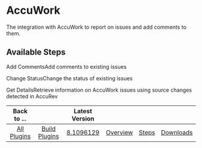 
AccuWork
========


The integration with AccuWork to report on issues and add comments to them.



Available Steps
---------------


Add CommentsAdd comments to existing issues


Change StatusChange the status of existing issues


Get DetailsRetrieve information on AccuWork issues using source changes detected in AccuRev





|Back to ...||Latest Version||||
| :---: | :---: | :---: | :---: | :---: | :---: |
|[All Plugins](../../index.md)|[Build Plugins](../README.md)|[8.1096129](https://raw.githubusercontent.com/UrbanCode/IBM-UCB-PLUGINS/main/files/AccuWork/AccuWork-8.1096129.zip)|[Overview](overview.md)|[Steps](steps.md)|[Downloads](downloads.md)|
